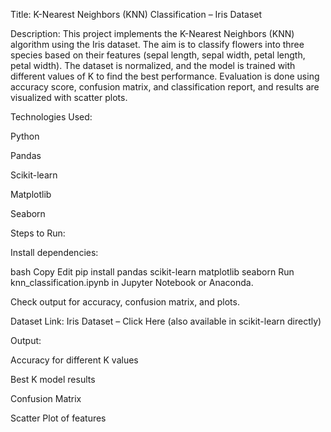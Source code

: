 Title:
K-Nearest Neighbors (KNN) Classification – Iris Dataset

Description:
This project implements the K-Nearest Neighbors (KNN) algorithm using the Iris dataset. The aim is to classify flowers into three species based on their features (sepal length, sepal width, petal length, petal width). The dataset is normalized, and the model is trained with different values of K to find the best performance. Evaluation is done using accuracy score, confusion matrix, and classification report, and results are visualized with scatter plots.

Technologies Used:

Python

Pandas

Scikit-learn

Matplotlib

Seaborn

Steps to Run:

Install dependencies:

bash
Copy
Edit
pip install pandas scikit-learn matplotlib seaborn
Run knn_classification.ipynb in Jupyter Notebook or Anaconda.

Check output for accuracy, confusion matrix, and plots.

Dataset Link:
Iris Dataset – Click Here (also available in scikit-learn directly)

Output:

Accuracy for different K values

Best K model results

Confusion Matrix

Scatter Plot of features


